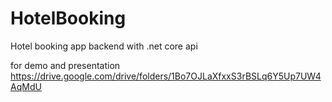 # HotelBooking
Hotel booking app backend with .net core api

for demo and presentation
https://drive.google.com/drive/folders/1Bo7OJLaXfxxS3rBSLq6Y5Up7UW4AqMdU
